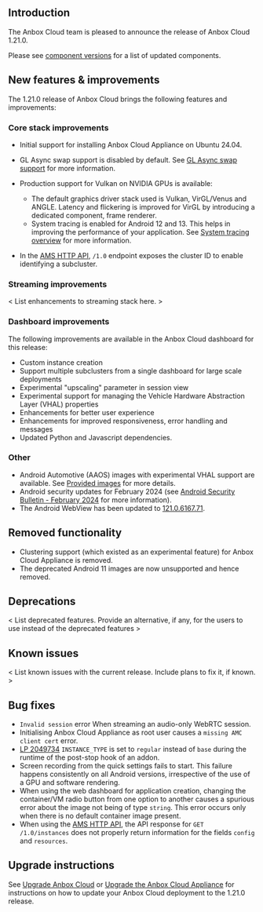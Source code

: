 ## Introduction

The Anbox Cloud team is pleased to announce the release of Anbox Cloud 1.21.0.

Please see [component versions](https://anbox-cloud.io/docs/reference/component-versions) for a list of updated components.

## New features & improvements

The 1.21.0 release of Anbox Cloud brings the following features and improvements:

### Core stack improvements

* Initial support for installing Anbox Cloud Appliance on Ubuntu 24.04.<!--AC-2229-->
* GL Async swap support is disabled by default. See [GL Async swap support](https://discourse.ubuntu.com/t/ams-configuration/20872#gl-async-swap-support-11) for more information.<!--AC-2228-->
* Production support for Vulkan on NVIDIA GPUs is available:
  - The default graphics driver stack used is Vulkan, VirGL/Venus and ANGLE. Latency and flickering is improved for VirGL by introducing a dedicated component, frame renderer. <!--AC-2152-->
  - System tracing is enabled for Android 12 and 13. This helps in improving the performance of your application. See [System tracing overview](https://developer.android.com/topic/performance/tracing) for more information. <!--AC-2161-->

* In the [AMS HTTP API](https://anbox-cloud.github.io/latest/ams/), `/1.0` endpoint exposes the cluster ID to enable identifying a subcluster.<!--AC-2148-->

### Streaming improvements

< List enhancements to streaming stack here. >

### Dashboard improvements

The following improvements are available in the Anbox Cloud dashboard for this release:

* Custom instance creation
* Support multiple subclusters from a single dashboard for large scale deployments
* Experimental "upscaling" parameter in session view
* Experimental support for managing the Vehicle Hardware Abstraction Layer (VHAL) properties
* Enhancements for better user experience
* Enhancements for improved responsiveness, error handling and messages
* Updated Python and Javascript dependencies.

### Other

* Android Automotive (AAOS) images with experimental VHAL support are available. See [Provided images](https://anbox-cloud.io/docs/reference/provided-images) for more details.
* Android security updates for February 2024 (see [Android Security Bulletin - February 2024](tbd) for more information).<!--AC-2249-->
* The Android WebView has been updated to [121.0.6167.71](https://chromereleases.googleblog.com/2024/01/chrome-for-android-update_17.html).

## Removed functionality

* Clustering support (which existed as an experimental feature) for Anbox Cloud Appliance is removed.<!--AC-2176-->
* The deprecated Android 11 images are now unsupported and hence removed.<!--AC-2108-->

## Deprecations

< List deprecated features. Provide an alternative, if any, for the users to use instead of the deprecated features >

## Known issues

< List known issues with the current release. Include plans to fix it, if known. >

## Bug fixes

* `Invalid session` error When streaming an audio-only WebRTC session.<!--AC-2256-->
* Initialising Anbox Cloud Appliance as root user causes a `missing AMC client cert` error. <!--AC-2255-->
* [LP 2049734](https://bugs.launchpad.net/anbox-cloud/+bug/2049734) `INSTANCE_TYPE` is set to `regular` instead of `base` during the runtime of the post-stop hook of an addon.<!--AC-2238-->
* Screen recording from the quick settings fails to start. This failure happens consistently on all Android versions, irrespective of the use of a GPU and software rendering. <!--AC-2180-->
* When using the web dashboard for application creation, changing the container/VM radio button from one option to another causes a spurious error about the image not being of type `string`. This error occurs only when there is no default container image present.<!--AC-2178-->
* When using the [AMS HTTP API](https://anbox-cloud.github.io/latest/ams/), the API response for `GET /1.0/instances` does not properly return information for the fields `config` and `resources`. <!--AC-2156-->

## Upgrade instructions

See [Upgrade Anbox Cloud](https://anbox-cloud.io/docs/howto/update/upgrade-anbox) or [Upgrade the Anbox Cloud Appliance](https://anbox-cloud.io/docs/howto/update/upgrade-appliance) for instructions on how to update your Anbox Cloud deployment to the 1.21.0 release.
